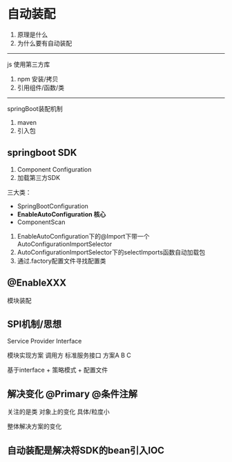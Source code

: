 # 自动装配
1. 原理是什么
2. 为什么要有自动装配

---
js
使用第三方库
1. npm 安装/拷贝
2. 引用组件/函数/类

--- 
springBoot装配机制
1. maven
2. 引入包

## springboot SDK
1. Component Configuration
2. 加载第三方SDK

三大类：
- SpringBootConfiguration
- **EnableAutoConfiguration 核心** 
- ComponentScan

1. EnableAutoConfiguration下的@Import下带一个AutoConfigurationImportSelector
2. AutoConfigurationImportSelector下的selectImports函数自动加载包
3. 通过.factory配置文件寻找配置类

## @EnableXXX
模块装配

## SPI机制/思想
Service Provider Interface 

模块实现方案
调用方 标准服务接口 方案A B C 

基于interface + 策略模式 + 配置文件

## 解决变化 @Primary @条件注解 
关注的是类 对象上的变化 具体/粒度小

整体解决方案的变化

## 自动装配是解决将SDK的bean引入IOC

